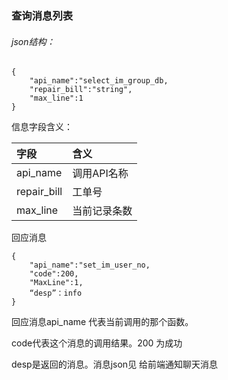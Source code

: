 ### 查询消息列表

###### json结构：

```
{
    "api_name":"select_im_group_db,
    "repair_bill":"string",
    "max_line":1
}
```

信息字段含义：

| 字段 | 含义 |
| :--- | :--- |
| api\_name | 调用API名称 |
| repair\_bill | 工单号 |
| max\_line | 当前记录条数 |

回应消息

```
{
    "api_name":"set_im_user_no,
    "code":200,
    "MaxLine":1,
    “desp”：info
}
```

回应消息api\_name 代表当前调用的那个函数。

code代表这个消息的调用结果。200 为成功

desp是返回的消息。消息json见 给前端通知聊天消息

